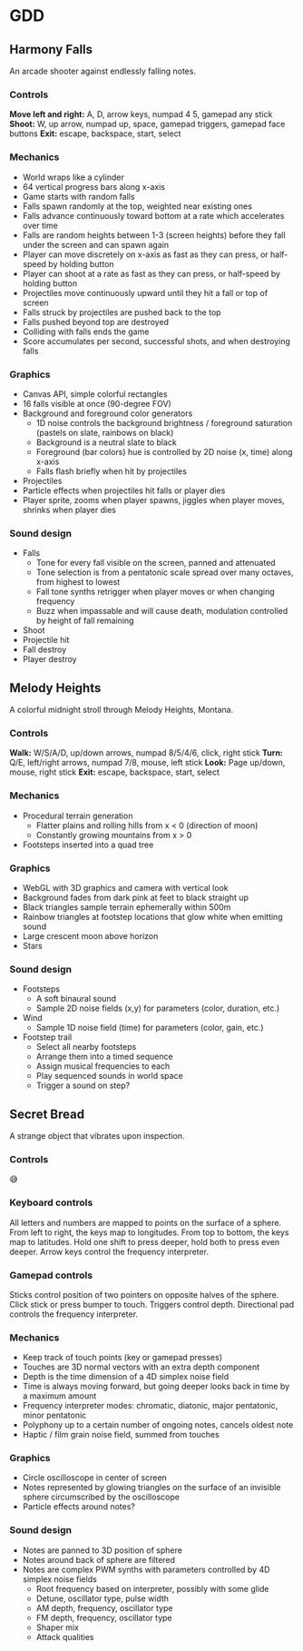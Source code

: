 # GDD
## Harmony Falls
An arcade shooter against endlessly falling notes.

### Controls
**Move left and right:** A, D, arrow keys, numpad 4 5, gamepad any stick
**Shoot:** W, up arrow, numpad up, space, gamepad triggers, gamepad face buttons
**Exit:** escape, backspace, start, select

### Mechanics
- World wraps like a cylinder
- 64 vertical progress bars along x-axis
- Game starts with random falls
- Falls spawn randomly at the top, weighted near existing ones
- Falls advance continuously toward bottom at a rate which accelerates over time
- Falls are random heights between 1-3 (screen heights) before they fall under the screen and can spawn again
- Player can move discretely on x-axis as fast as they can press, or half-speed by holding button
- Player can shoot at a rate as fast as they can press, or half-speed by holding button
- Projectiles move continuously upward until they hit a fall or top of screen
- Falls struck by projectiles are pushed back to the top
- Falls pushed beyond top are destroyed
- Colliding with falls ends the game
- Score accumulates per second, successful shots, and when destroying falls

### Graphics
- Canvas API, simple colorful rectangles
- 16 falls visible at once (90-degree FOV)
- Background and foreground color generators
  - 1D noise controls the background brightness / foreground saturation (pastels on slate, rainbows on black)
  - Background is a neutral slate to black
  - Foreground (bar colors) hue is controlled by 2D noise (x, time) along x-axis
  - Falls flash briefly when hit by projectiles
- Projectiles
- Particle effects when projectiles hit falls or player dies
- Player sprite, zooms when player spawns, jiggles when player moves, shrinks when player dies

### Sound design
- Falls
  - Tone for every fall visible on the screen, panned and attenuated
  - Tone selection is from a pentatonic scale spread over many octaves, from highest to lowest
  - Fall tone synths retrigger when player moves or when changing frequency
  - Buzz when impassable and will cause death, modulation controlled by height of fall remaining
- Shoot
- Projectile hit
- Fall destroy
- Player destroy

## Melody Heights
A colorful midnight stroll through Melody Heights, Montana.

### Controls
**Walk:** W/S/A/D, up/down arrows, numpad 8/5/4/6, click, right stick
**Turn:** Q/E, left/right arrows, numpad 7/8, mouse, left stick
**Look:** Page up/down, mouse, right stick
**Exit:** escape, backspace, start, select

### Mechanics
- Procedural terrain generation
  - Flatter plains and rolling hills from x < 0 (direction of moon)
  - Constantly growing mountains from x > 0
- Footsteps inserted into a quad tree

### Graphics
- WebGL with 3D graphics and camera with vertical look
- Background fades from dark pink at feet to black straight up
- Black triangles sample terrain ephemerally within 500m
- Rainbow triangles at footstep locations that glow white when emitting sound
- Large crescent moon above horizon
- Stars

### Sound design
- Footsteps
  - A soft binaural sound
  - Sample 2D noise fields (x,y) for parameters (color, duration, etc.)
- Wind
  - Sample 1D noise field (time) for parameters (color, gain, etc.)
- Footstep trail
  - Select all nearby footsteps
  - Arrange them into a timed sequence
  - Assign musical frequencies to each
  - Play sequenced sounds in world space
  - Trigger a sound on step?

## Secret Bread
A strange object that vibrates upon inspection.

### Controls
😅

### Keyboard controls
All letters and numbers are mapped to points on the surface of a sphere.
From left to right, the keys map to longitudes.
From top to bottom, the keys map to latitudes.
Hold one shift to press deeper, hold both to press even deeper.
Arrow keys control the frequency interpreter.

### Gamepad controls
Sticks control position of two pointers on opposite halves of the sphere.
Click stick or press bumper to touch.
Triggers control depth.
Directional pad controls the frequency interpreter.

### Mechanics
- Keep track of touch points (key or gamepad presses)
- Touches are 3D normal vectors with an extra depth component
- Depth is the time dimension of a 4D simplex noise field
- Time is always moving forward, but going deeper looks back in time by a maximum amount
- Frequency interpreter modes: chromatic, diatonic, major pentatonic, minor pentatonic
- Polyphony up to a certain number of ongoing notes, cancels oldest note
- Haptic / film grain noise field, summed from touches

### Graphics
- Circle oscilloscope in center of screen
- Notes represented by glowing triangles on the surface of an invisible sphere circumscribed by the oscilloscope
- Particle effects around notes?

### Sound design
- Notes are panned to 3D position of sphere
- Notes around back of sphere are filtered
- Notes are complex PWM synths with parameters controlled by 4D simplex noise fields
  - Root frequency based on interpreter, possibly with some glide
  - Detune, oscillator type, pulse width
  - AM depth, frequency, oscillator type
  - FM depth, frequency, oscillator type
  - Shaper mix
  - Attack qualities
